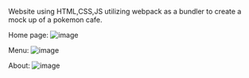Website using HTML,CSS,JS utilizing webpack as a bundler to create a mock up of a pokemon cafe.

Home page:
![image](https://github.com/user-attachments/assets/85be7509-417f-4532-ab7c-b0eb05212052)

Menu:
![image](https://github.com/user-attachments/assets/8883e2b3-d859-496a-af7c-5cea216c1c97)

About:
![image](https://github.com/user-attachments/assets/4c893460-cfa3-40e4-a1b8-4ca382a01158)
